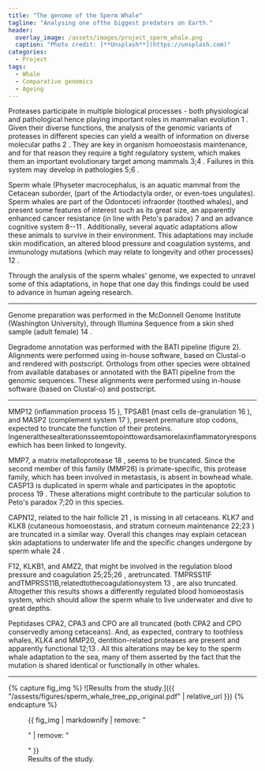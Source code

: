 ```yaml
---
title: "The genome of the Sperm Whale"
tagline: "Analysing one ofthe biggest predators on Earth."
header:
  overlay_image: /assets/images/project_sperm_whale.png
  caption: "Photo credit: [**Unsplash**](https://unsplash.com)"
categories:
  - Project
tags:
  - Whale 
  - Comparative genomics
  - Ageing
---
```


Proteases participate in multiple biological processes - both physiological and pathological hence playing important roles in mammalian evolution 1 . Given their diverse functions, the analysis of the genomic variants of proteases in different species can yield a wealth of information on diverse molecular paths 2 . They are key in organism homoeostasis maintenance, and for that reason they require a tight regulatory system, which makes them an important evolutionary target among mammals 3;4 . Failures in this system may develop in pathologies 5;6 .

Sperm whale (Physeter macrocephalus, is an aquatic mammal from the Cetacean suborder, (part of the Artiodactyla order, or even-toes ungulates). Sperm whales are part of the Odontoceti infraorder (toothed whales), and present some features of interest such as its great size, an apparently enhanced cancer resistance (in line with Peto's paradox) 7 and an advance cognitive system 8--11 . Additionally, several aquatic adaptations allow these animals to survive in their environment. This adaptations may include skin modification, an altered blood pressure and coagulation systems, and immunology mutations (which may relate to longevity and other processes) 12 .

Through the analysis of the sperm whales' genome, we expected to unravel some of this adaptations, in hope that one day this findings could be used to advance in human ageing research.

---

Genome preparation was performed in the McDonnell Genome Institute (Washington University), through Illumina Sequence from a skin shed sample (adult female) 14 .

Degradome annotation was performed with the BATI pipeline (figure 2). Alignments were performed using in-house software, based on Clustal-o and rendered with postscript. Orthologs from other species were obtained from available databases or annotated with the BATI pipeline from the genomic sequences. These alignments were performed using in-house software (based on Clustal-o) and postscript.

---

MMP12 (inflammation process 15 ), TPSAB1 (mast cells de-granulation 16 ), and MASP2 (complement system 17 ), present premature stop codons, expected to truncate the function of their proteins. Ingeneralthesealterationsseemtopointtowardsamorelaxinflammatoryresponsewhich has been linked to longevity.

MMP7, a matrix metalloprotease 18 , seems to be truncated. Since the second member of this family (MMP26) is primate-specific, this protease family, which has been involved in metastasis, is absent in bowhead whale. CASP13 is duplicated in sperm whale and participates in the apoptotic process 19 . These alterations might contribute to the particular solution to Peto's paradox 7;20 in this species.

CAPN12, related to the hair follicle 21 , is missing in all cetaceans. KLK7 and KLK8 (cutaneous homoeostasis, and stratum corneum maintenance 22;23 ) are truncated in a similar way. Overall this changes may explain cetacean skin adaptations to underwater life and the specific changes undergone by sperm whale 24 .

F12, KLKB1, and AMZ2, that might be involved in the regulation blood pressure and coagulation 25;25;26 , aretruncated. TMPRSS11F andTMPRSS11B,relatedtothecoagulationsystem 13 , are also truncated. Altogether this results shows a differently regulated blood homoeostasis system, which should allow the sperm whale to live underwater and dive to great depths.

Peptidases CPA2, CPA3 and CPO are all truncated (both CPA2 and CPO conservedly among cetaceans). And, as expected, contrary to toothless whales, KLK4 and MMP20, dentition-related proteases are present and apparently functional 12;13 . All this alterations may be key to the sperm whale adaptation to the sea, many of them asserted by the fact that the mutation is shared identical or functionally in other whales.

---



{% capture fig_img %}
![Results from the study.]({{ "/assests/figures/sperm_whale_tree_pp_original.pdf" | relative_url }})
{% endcapture %}

<figure>
  {{ fig_img | markdownify | remove: "<p>" | remove: "</p>" }}
  <figcaption>Results of the study.</figcaption>
</figure>
